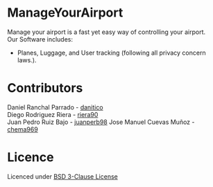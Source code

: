 # ManageYourAirport
Manage your airport is a fast yet easy way of controlling your airport.  
Our Software includes:
- Planes, Luggage, and User tracking (following all privacy concern laws.).

# Contributors
Daniel Ranchal Parrado - [danitico](https://github.com/danitico)  
Diego Rodriguez Riera - [riera90](https://github.com/riera90)  
Juan Pedro Ruiz Bajo - [juanperb98](https://github.com/juanperb98)
Jose Manuel Cuevas Muñoz - [chema969](https://github.com/chema969)

# Licence
Licenced under [BSD 3-Clause License](https://github.com/danitico/ManageYourAirport/blob/master/LICENSE.md)

